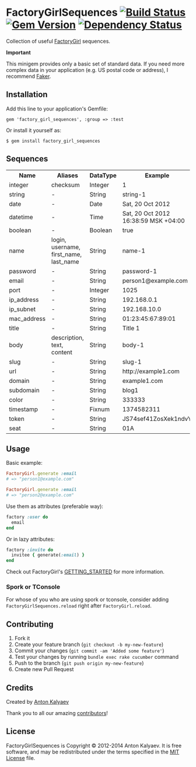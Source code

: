 # FactoryGirlSequences [![Build Status](https://secure.travis-ci.org/akalyaev/factory_girl_sequences.png "Build Status")](http://travis-ci.org/akalyaev/factory_girl_sequences) [![Gem Version](https://badge.fury.io/rb/factory_girl_sequences.png)](http://badge.fury.io/rb/factory_girl_sequences) [![Dependency Status](https://gemnasium.com/akalyaev/factory_girl_sequences.png)](https://gemnasium.com/akalyaev/factory_girl_sequences)

Collection of useful [FactoryGirl](http://github.com/thoughtbot/factory_girl)
sequences.

**Important**

This minigem provides only a basic set of standard data. If you need more complex
data in your application (e.g. US postal code or address), I recommend [Faker](http://github.com/stympy/faker).

## Installation

Add this line to your application's Gemfile:

    gem 'factory_girl_sequences', :group => :test

Or install it yourself as:

    $ gem install factory_girl_sequences

## Sequences

<table>
  <tr>
    <th>Name</th>
    <th>Aliases</th>
    <th>DataType</th>
    <th>Example</th>
  </tr>
  <tr>
    <td>integer</td>
    <td>checksum</td>
    <td>Integer</td>
    <td>1</td>
  </tr>
  <tr>
    <td>string</td>
    <td>-</td>
    <td>String</td>
    <td>string-1</td>
  </tr>
  <tr>
    <td>date</td>
    <td>-</td>
    <td>Date</td>
    <td>Sat, 20 Oct 2012</td>
  </tr>
  <tr>
    <td>datetime</td>
    <td>-</td>
    <td>Time</td>
    <td>Sat, 20 Oct 2012 16:38:59 MSK +04:00</td>
  </tr>
  <tr>
    <td>boolean</td>
    <td>-</td>
    <td>Boolean</td>
    <td>true</td>
  </tr>
  <tr>
    <td>name</td>
    <td>login, username, first_name, last_name</td>
    <td>String</td>
    <td>name-1</td>
  </tr>
  <tr>
    <td>password</td>
    <td>-</td>
    <td>String</td>
    <td>password-1</td>
  </tr>
  <tr>
    <td>email</td>
    <td>-</td>
    <td>String</td>
    <td>person1@example.com</td>
  </tr>
  <tr>
    <td>port</td>
    <td>-</td>
    <td>Integer</td>
    <td>1025</td>
  </tr>
  <tr>
    <td>ip_address</td>
    <td>-</td>
    <td>String</td>
    <td>192.168.0.1</td>
  </tr>
  <tr>
    <td>ip_subnet</td>
    <td>-</td>
    <td>String</td>
    <td>192.168.10.0</td>
  </tr>
  <tr>
    <td>mac_address</td>
    <td>-</td>
    <td>String</td>
    <td>01:23:45:67:89:01</td>
  </tr>
  <tr>
    <td>title</td>
    <td>-</td>
    <td>String</td>
    <td>Title 1</td>
  </tr>
  <tr>
    <td>body</td>
    <td>description, text, content</td>
    <td>String</td>
    <td>body-1</td>
  </tr>
  <tr>
    <td>slug</td>
    <td>-</td>
    <td>String</td>
    <td>slug-1</td>
  </tr>
  <tr>
    <td>url</td>
    <td>-</td>
    <td>String</td>
    <td>http://example1.com</td>
  </tr>
  <tr>
    <td>domain</td>
    <td>-</td>
    <td>String</td>
    <td>example1.com</td>
  </tr>
  <tr>
    <td>subdomain</td>
    <td>-</td>
    <td>String</td>
    <td>blog1</td>
  </tr>
  <tr>
    <td>color</td>
    <td>-</td>
    <td>String</td>
    <td>333333</td>
  </tr>
  <tr>
    <td>timestamp</td>
    <td>-</td>
    <td>Fixnum</td>
    <td>1374582311</td>
  </tr>
  <tr>
    <td>token</td>
    <td>-</td>
    <td>String</td>
    <td>JS74sef41ZosXek1ndvY</td>
  </tr>
  <tr>
    <td>seat</td>
    <td>-</td>
    <td>String</td>
    <td>01A</td>
  </tr>
</table>

## Usage

Basic example:

```ruby
FactoryGirl.generate :email
# => "person1@example.com"

FactoryGirl.generate :email
# => "person2@example.com"
```

Use them as attributes (preferable way):

```ruby
factory :user do
  email
end
```

Or in lazy attributes:

```ruby
factory :invite do
  invitee { generate(:email) }
end
```

Check out FactoryGirl's [GETTING_STARTED](http://github.com/thoughtbot/factory_girl) for more information.

### Spork or TConsole

For whose of you who are using spork or tconsole, consider adding `FactoryGirlSequences.reload` right after `FactoryGirl.reload`.

## Contributing

1. Fork it
2. Create your feature branch (`git checkout -b my-new-feature`)
3. Commit your changes (`git commit -am 'Added some feature'`)
4. Test your changes by running `bundle exec rake cucumber` command
5. Push to the branch (`git push origin my-new-feature`)
6. Create new Pull Request

## Credits

Created by [Anton Kalyaev](http://github.com/akalyaev)

Thank you to all our amazing [contributors](http://github.com/akalyaev/factory_girl_sequences/contributors)!

## License

FactoryGirlSequences is Copyright © 2012-2014 Anton Kalyaev. It is free software, and may be redistributed under the terms specified in the [MIT License](http://www.opensource.org/licenses/MIT) file.
